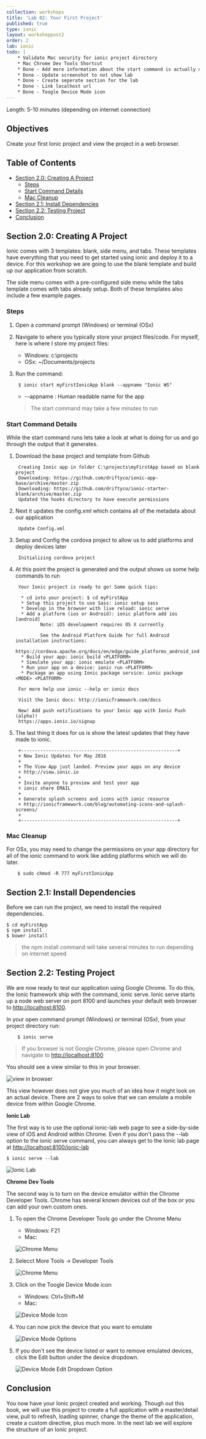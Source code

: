 ```yaml
---
collection: workshops
title: 'Lab 02: Your First Project'
published: true
type: ionic
layout: workshoppost2
order: 2
lab: ionic
todo: |
    * Validate Mac security for ionic project directory
    * Mac Chrome Dev Tools Shortcut
    * Done - Add more information about the start command is actually doing
    * Done - Update screenshot to not show lab
    * Done - Create seperate section for the lab
    * Done - Link localhost url
    * Done - Toogle Device Mode icon
---
```


Length: 5-10 minutes (depending on internet connection)

## Objectives

Create your first Ionic project and view the project in a web browser.

<!-- START doctoc generated TOC please keep comment here to allow auto update -->
<!-- DON'T EDIT THIS SECTION, INSTEAD RE-RUN doctoc TO UPDATE -->
<h2>Table of Contents</h2>

- [Section 2.0: Creating A Project](#section-20-creating-a-project)
  - [Steps](#steps)
  - [Start Command Details](#start-command-details)
  - [Mac Cleanup](#mac-cleanup)
- [Section 2.1: Install Dependencies](#section-21-install-dependencies)
- [Section 2.2: Testing Project](#section-22-testing-project)
- [Conclusion](#conclusion)

<!-- END doctoc generated TOC please keep comment here to allow auto update -->

## Section 2.0: Creating A Project

Ionic comes with 3 templates: blank, side menu, and tabs.  These templates have everything that you need to get started using ionic and deploy it to a device.  For this workshop we are going to use the blank template and build up our application from scratch.

The side menu comes with a pre-configured side menu while the tabs template comes with tabs already setup.  Both of these templates also include a few example pages.

### Steps

1. Open a command prompt (Windows) or terminal (OSx)
1. Navigate to where you typically store your project files/code.  For myself, here is where I store my project files: 
    * Windows: c:\projects
    * OSx: ~/Documents/projects
1. Run the command:
    
        $ ionic start myFirstIonicApp blank --appname "Ionic WS"

    * --appname : Human readable name for the app

    > The start command may take a few minutes to run

### Start Command Details

While the start command runs lets take a look at what is doing for us and go through the output that it generates.

1. Download the base project and template from Github

        Creating Ionic app in folder C:\projects\myFirstApp based on blank project
        Downloading: https://github.com/driftyco/ionic-app-base/archive/master.zip
        Downloading: https://github.com/driftyco/ionic-starter-blank/archive/master.zip
        Updated the hooks directory to have execute permissions

1. Next it updates the config.xml which contains all of the metadata about our application

        Update Config.xml

1. Setup and Config the cordova project to allow us to add platforms and deploy devices later

        Initializing cordova project

1. At this point the project is generated and the output shows us some help commands to run

        Your Ionic project is ready to go! Some quick tips:

         * cd into your project: $ cd myFirstApp
         * Setup this project to use Sass: ionic setup sass
         * Develop in the browser with live reload: ionic serve
         * Add a platform (ios or Android): ionic platform add ios [android]
                Note: iOS development requires OS X currently

                See the Android Platform Guide for full Android installation instructions:
                https://cordova.apache.org/docs/en/edge/guide_platforms_android_index.md.html
         * Build your app: ionic build <PLATFORM>
         * Simulate your app: ionic emulate <PLATFORM>
         * Run your app on a device: ionic run <PLATFORM>
         * Package an app using Ionic package service: ionic package <MODE> <PLATFORM>

        For more help use ionic --help or ionic docs

        Visit the Ionic docs: http://ionicframework.com/docs

        New! Add push notifications to your Ionic app with Ionic Push (alpha)!
        https://apps.ionic.io/signup

1. The last thing it does for us is show the latest updates that they have made to ionic.

        +---------------------------------------------------------+
        + New Ionic Updates for May 2016
        +
        + The View App just landed. Preview your apps on any device
        + http://view.ionic.io
        +
        + Invite anyone to preview and test your app
        + ionic share EMAIL
        +
        + Generate splash screens and icons with ionic resource
        + http://ionicframework.com/blog/automating-icons-and-splash-screens/
        +
        +---------------------------------------------------------+

### Mac Cleanup

For OSx, you may need to change the permissions on your app directory for all of the ionic command to work like adding platforms which we will do later.

        $ sudo chmod -R 777 myFirstIonicApp 


## Section 2.1: Install Dependencies

Before we can run the project, we need to install the required dependencies.

    $ cd myFirstApp
    $ npm install
    $ bower install

> the npm install command will take several minutes to run depending on internet speed

## Section 2.2: Testing Project

We are now ready to test our application using Google Chrome.  To do this, the Ionic framework ship with the command, ionic serve.  Ionic serve starts up a node web server on port 8100 and launches your default web browser to [http://localhost:8100](http://localhost:8100).

In your open command prompt (Windows) or terminal (OSx), from your project directory run:

        $ ionic serve

>If you browser is not Google Chrome, please open Chrome and navigate to [http://localhost:8100](http://localhost:8100)

You should see a view similar to this in your browser.

![view in browser](../images/lab2/ionic-serve-png.png)

This view however does not give you much of an idea how it might look on an actual device.    There are 2 ways to solve that we can emulate a mobile device from within Google Chrome.

**Ionic Lab**

The first way is to use the optional ionic-lab web page to see a side-by-side view of iOS and Android within Chrome.  Even if you don't pass the --lab option to the ionic serve command, you can always get to the Ionic lab page at [http://localhost:8100/ionic-lab](http://localhost:8100/ionic-lab)

    $ ionic serve --lab

![Ionic Lab](../images/lab2/ionic-serve-lab.png)

**Chrome Dev Tools**

The second way is to turn on the device emulator within the Chrome Developer Tools.  Chrome has several known devices out of the box or you can add your own custom ones.

1. To open the Chrome Developer Tools go under the Chrome Menu
    * Windows: F21
    * Mac:

    ![Chrome Menu](../images/lab2/menu-icon.png)

1. Selecct More Tools -> Developer Tools

    ![Chrome Menu](../images/lab2/menu-dev-tools.png)

1. Click on the Toogle Device Mode icon
    * Windows: Ctrl+Shift+M
    * Mac:

    ![Device Mode Icon](../images/lab2/device-mode-button.png)

1. You can now pick the device that you want to emulate

    ![Device Mode Options](../images/lab2/device-mode.png)

1. If you don't see the device listed or want to remove emulated devices, click the Edit button under the device dropdown.

    ![Device Mode Edit Dropdown Option](../images/lab2/device-mode-edit.png)

## Conclusion

You now have your Ionic project created and working.  Though out this book, we will use this project to create a full application with a master/detail view, pull to refresh, loading spinner, change the theme of the application, create a custom directive, plus much more.  In the next lab we will explore the structure of an Ionic project.

